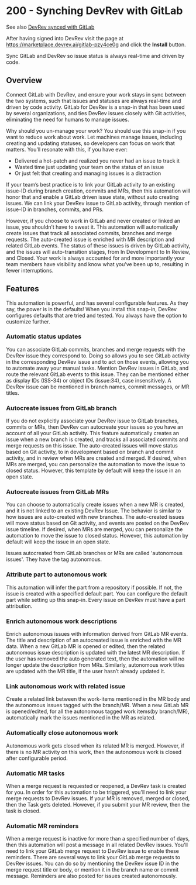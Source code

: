 # 200 - Synching DevRev with GitLab

See also [DevRev synced with GitLab](https://marketplace.devrev.ai/gitlab-pzy4ce0g) 

After having signed into DevRev visit the page at https://marketplace.devrev.ai/gitlab-pzy4ce0g and click the **Install** button.

Sync GitLab and DevRev so issue status is always real-time and driven by code.

## Overview

Connect GitLab with DevRev, and ensure your work stays in sync between the two systems, such that issues and statuses are always real-time and driven by code activity. GitLab for DevRev is a snap-in that has been used by several organizations, and ties DevRev issues closely with Git activities, eliminating the need for humans to manage issues.

Why should you un-manage your work? You should use this snap-in if you want to reduce work about work. Let machines manage issues, including creating and updating statuses, so developers can focus on work that matters. You’ll resonate with this, if you have ever:

- Delivered a hot-patch and realized you never had an issue to track it
- Wasted time just updating your team on the status of an issue
- Or just felt that creating and managing issues is a distraction

If your team’s best practice is to link your GitLab activity to an existing issue-ID during branch creation, commits and MRs, then this automation will honor that and enable a GitLab driven issue state, without auto creating issues. We can link your DevRev issue to GitLab activity, through mention of issue-ID in branches, commits, and PRs.

However, if you choose to work in GitLab and never created or linked an issue, you shouldn’t have to sweat it. This automation will automatically create issues that track all associated commits, branches and merge requests. The auto-created issue is enriched with MR description and related GitLab events. The status of these issues is driven by GitLab activity, and the issues will auto-transition stages, from In Development to In Review, and Closed. Your work is always accounted for and more importantly your team members have visibility and know what you’ve been up to, resulting in fewer interruptions.

## Features

This automation is powerful, and has several configurable features. As they say, the power is in the defaults! When you install this snap-in, DevRev configures defaults that are tried and tested. You always have the option to customize further.

### Automatic status updates
You can associate GitLab commits, branches and merge requests with the DevRev issue they correspond to. Doing so allows you to see GitLab activity in the corresponding DevRev issue and to act on those events, allowing you to automate away your manual tasks. Mention DevRev issues in GitLab, and route the relevant GitLab events to this issue. They can be mentioned either as display IDs (ISS-34) or object IDs (issue:34), case insensitively. A DevRev issue can be mentioned in branch names, commit messages, or MR titles.

### Autocreate issues from GitLab branch
If you do not explicitly associate your DevRev issue to GitLab branches, commits or MRs, then DevRev can autocreate your issues so you have an account of all your GitLab activity. This feature automatically creates an issue when a new branch is created, and tracks all associated commits and merge requests on this issue. The auto-created issues will move status based on Git activity, to in development based on branch and commit activity, and in review when MRs are created and merged. If desired, when MRs are merged, you can personalize the automation to move the issue to closed status. However, this template by default will keep the issue in an open state.

### Autocreate issues from GitLab MRs
You can choose to automatically create issues when a new MR is created, and it is not linked to an existing DevRev Issue. The behavior is similar to how issues are auto-created with new branches. The auto-created issues will move status based on Git activity, and events are posted on the DevRev issue timeline. If desired, when MRs are merged, you can personalize the automation to move the issue to closed status. However, this automation by default will keep the issue in an open state.

Issues autocreated from GitLab branches or MRs are called 'autonomous issues'. They have the tag autonomous.

### Attribute part to autonomous work
This automation will infer the part from a repository if possible. If not, the issue is created with a specified default part. You can configure the default part while setting up this snap-in. Every issue on DevRev must have a part attribution.

### Enrich autonomous work descriptions
Enrich autonomous issues with information derived from GitLab MR events. The title and description of an autocreated issue is enriched with the MR data. When a new GitLab MR is opened or edited, then the related autonomous issue description is updated with the latest MR description. If the user has removed the auto generated text, then the automation will no longer update the description from MRs. Similarly, autonomous work titles are updated with the MR title, if the user hasn’t already updated it.

### Link autonomous work with related issue
Create a related link between the work-items mentioned in the MR body and the autonomous issues tagged with the branch/MR. When a new GitLab MR is opened/edited, for all the autonomous tagged work items(by branch/MR), automatically mark the issues mentioned in the MR as related.

### Automatically close autonomous work
Autonomous work gets closed when its related MR is merged. However, if there is no MR activity on this work, then the autonomous work is closed after configurable period.

### Automatic MR tasks
When a merge request is requested or reopened, a DevRev task is created for you. In order for this automation to be triggered, you'll need to link your merge requests to DevRev issues. If your MR is removed, merged or closed, then the Task gets deleted. However, if you submit your MR review, then the task is closed.

### Automatic MR reminders
When a merge request is inactive for more than a specified number of days, then this automation will post a message in all related DevRev issues. You'll need to link your GitLab merge request to DevRev issue to enable these reminders. There are several ways to link your GitLab merge requests to DevRev issues. You can do so by mentioning the DevRev issue ID in the merge request title or body, or mention it in the branch name or commit message. Reminders are also posted for issues created autonomously.

